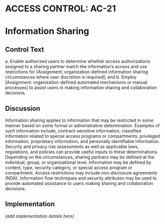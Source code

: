 # ACCESS CONTROL: AC-21
# Information Sharing

## Control Text


a. Enable authorized users to determine whether access authorizations assigned to a sharing partner match the information’s access and use restrictions for [Assignment: organization-defined information sharing circumstances where user discretion is required]; and
b. Employ [Assignment: organization-defined automated mechanisms or manual processes] to assist users in making information sharing and collaboration decisions.

## Discussion

Information sharing applies to information that may be restricted in some manner based on some formal or administrative determination. Examples of such information include, contract-sensitive information, classified information related to special access programs or compartments, privileged information, proprietary information, and personally identifiable information. Security and privacy risk assessments as well as applicable laws, regulations, and policies can provide useful inputs to these determinations. Depending on the circumstances, sharing partners may be defined at the individual, group, or organizational level. Information may be defined by content, type, security category, or special access program or compartment. Access restrictions may include non-disclosure agreements (NDA). Information flow techniques and security attributes may be used to provide automated assistance to users making sharing and collaboration decisions.

## Implementation

_(add implementation details here)_